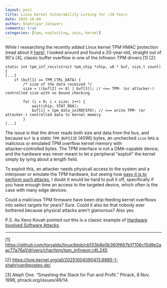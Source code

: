 ```yaml
---
layout: post
title: Linux Kernel Vulnerability Lurking for ~20 Years
date: 2025-10-04
author: Shahriyar Jalayeri
comments: true
categories: [tpm, exploiting, unix, kernel]
---
```


While I researching the recently added Linux kernel TPM HMAC protection (read about it [here](https://defense.sh/tpm/2025/09/10/dtpm-is-dead.html)), I looked around and found a 20-year‑old, straight out of 90's [4], classic buffer overflow in one of the Infineon TPM drivers [1] [2]:

```
static int tpm_inf_recv(struct tpm_chip *chip, u8 * buf, size_t count)
{
[...]
	if (buf[1] == TPM_CTRL_DATA) {
		/* size of the data received */
		size = ((buf[2] << 8) | buf[3]); // <== TPM‑ (or attacker-) controlled size with no bound checking

		for (i = 0; i < size; i++) {
			wait(chip, STAT_RDA);
			buf[i] = tpm_data_in(RDFIFO); // <== write TPM‑ (or attacker-) controlled data to kernel memory
		}
[...]
```

The issue is that the driver reads both size and data from the bus, and because `buf` is a static `TPM_BUFSIZE` (4096) bytes, an unchecked `size` lets a malicious or emulated TPM overflow kernel memory with attacker‑controlled bytes. The TPM interface is not a DMA-capable device, and the hardware was never meant to let a peripheral "exploit" the kernel simply by lying about a length field.

To exploit this, an attacker needs physicall access to the system and a interposer or emulate the TPM hardware, but seeing how [easy it is to perform such attacks](http://www.youtube.com/watch?v=wTl4vEednkQ), I doubt it would be hard to pull it off, specifically if you have enough time an access to the targeted device, which often is the case with many edge devices.

Could a malicious TPM firmware have been drip‑feeding kernel overflows into select targets for years? Sure. Could it also be that nobody ever bothered because physical attacks aren’t glamorous? Also yes.

P.S. As Xeno Kovah pointed out this is a classic example of [Hardware Involved Software Attacks](https://web.archive.org/web/20230120155207/https://dl.packetstormsecurity.net/papers/general/Forristal_Hardware_Involved_Software_Attacks.pdf).

---

\[1\]  https://github.com/torvalds/linux/blob/cbf33b8e0b360f667b17106c15d9e2aac77a76a1/drivers/char/tpm/tpm_infineon.c#L245

\[2\] https://lore.kernel.org/all/20251004090413.8885-1-shahriyar@posteo.de/

\[3\] Aleph One. “Smashing the Stack for Fun and Profit.” Phrack, 8 Nov. 1996, phrack.org/issues/49/14.
